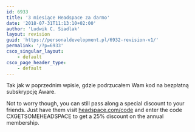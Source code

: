 ```yaml
---
id: 6933
title: '3 miesiące Headspace za darmo'
date: '2018-07-31T11:13:10+02:00'
author: 'Ludwik C. Siadlak'
layout: revision
guid: 'https://personaldevelopment.pl/6932-revision-v1/'
permalink: '/?p=6933'
csco_singular_layout:
    - default
csco_page_header_type:
    - default
---
```


Tak jak w poprzednim wpisie, gdzie podrzucałem Wam kod na bezpłatną subskrypcję Aware.

Not to worry though, you can still pass along a special discount to your friends. Just have them visit [headspace.com/code](http://headspace.com/code) and enter the code CXGETSOMEHEADSPACE to get a 25% discount on the annual membership.